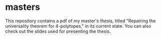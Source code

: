 # masters
This repository contains a pdf of my master's thesis, titled "Repairing the universality theorem for 4-polytopes," in its current state.
You can also check out the slides used for presenting the thesis.
